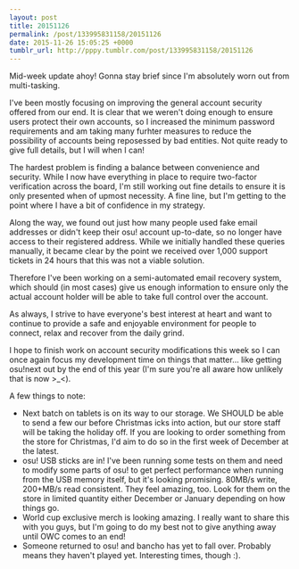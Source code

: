 ```yaml
---
layout: post
title: 20151126
permalink: /post/133995831158/20151126
date: 2015-11-26 15:05:25 +0000
tumblr_url: http://pppy.tumblr.com/post/133995831158/20151126
---
```

Mid-week update ahoy! Gonna stay brief since I'm absolutely worn out from multi-tasking.

I've been mostly focusing on improving the general account security offered from our end. It is clear that we weren't doing enough to ensure users protect their own accounts, so I increased the minimum password requirements and am taking many furhter measures to reduce the possibility of accounts being reposessed by bad entities. Not quite ready to give full details, but I will when I can!

The hardest problem is finding a balance between convenience and security. While I now have everything in place to require two-factor verification across the board, I'm still working out fine details to ensure it is only presented when of upmost necessity. A fine line, but I'm getting to the point where I have a bit of confidence in my strategy.

Along the way, we found out just how many people used fake email addresses or didn't keep their osu! account up-to-date, so no longer have access to their registered address. While we initially handled these queries manually, it became clear by the point we received over 1,000 support tickets in 24 hours that this was not a viable solution.

Therefore I've been working on a semi-automated email recovery system, which should (in most cases) give us enough information to ensure only the actual account holder will be able to take full control over the account.

As always, I strive to have everyone's best interest at heart and want to continue to provide a safe and enjoyable environment for people to connect, relax and recover from the daily grind.

I hope to finish work on account security modifications this week so I can once again focus my development time on things that matter... like getting osu!next out by the end of this year (I'm sure you're all aware how unlikely that is now >_<).

A few things to note:

- Next batch on tablets is on its way to our storage. We SHOULD be able to send a few our before Christmas icks into action, but our store staff will be taking the holiday off. If you are looking to order something from the store for Christmas, I'd aim to do so in the first week of December at the latest.
- osu! USB sticks are in! I've been running some tests on them and need to modify some parts of osu! to get perfect performance when running from the USB memory itself, but it's looking promising. 80MB/s write, 200+MB/s read consistent. They feel amazing, too. Look for them on the store in limited quantity either December or January depending on how things go.
- World cup exclusive merch is looking amazing. I really want to share this with you guys, but I'm going to do my best not to give anything away until OWC comes to an end!
- Someone returned to osu! and bancho has yet to fall over. Probably means they haven't played yet. Interesting times, though :).